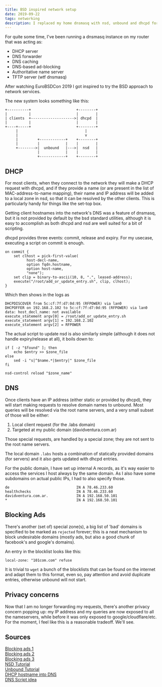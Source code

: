 ```yaml
---
title: BSD inspired network setup
date: 2019-09-22
tags: networking
description: I replaced my home dnsmasq with nsd, unbound and dhcpd for a more reliable environment.
---
```

For quite some time, I've been running a dnsmasq instance on my router that was
acting as:

- DHCP server
- DNS forwarder
- DNS caching
- DNS-based ad-blocking
- Authoritative name server
- TFTP server (wtf dnsmasq)

After watching EuroBSDCon 2019 I got inspired to try the BSD approach to network
services.

The new system looks something like this:

```
+----------+                     +--------+
|          |                     |        |
| clients  +-------------------->| dhcpd  |
|          |                     |        |
+----+-----+                     +--------+
     |                               |
     |                               v
     |         +------------+    +--------+
     |         |            |    |        |
     +-------->|  unbound   |--->|  nsd   |
               |            |    |        |
               +------------+    +--------+
```

## DHCP

For most clients, when they connect to the network they will make a DHCP request
with dhcpd, and if they provide a name (or are present in
the list of MAC-address-to-name mapping), their name and IP address will be
added to a local zone in nsd, so that it can be resolved by the other clients.
This is particularly handy for things like the set-top box.

Getting client hostnames into the network's DNS was a feature of dnsmasq, but 
it is not provided by default by the bsd standard utilities, although it is easy
to accomplish as both dhcpd and nsd are well suited for a bit of scripting.

dhcpd provides three events: commit, release and expiry. For my usecase,
executing a script on commit is enough.

```
on commit {
    set clhost = pick-first-value(
          host-decl-name,
          option fqdn.hostname,
          option host-name,
          "none");
    set clip = binary-to-ascii(10, 8, ".", leased-address);
    execute("/root/add_or_update_entry.sh", clip, clhost);
}
```

Which then shows in the logs as

```
DHCPDISCOVER from 5c:cf:7f:d7:0d:95 (RFPOWER) via lan0
DHCPOFFER on 192.168.2.102 to 5c:cf:7f:d7:0d:95 (RFPOWER) via lan0
data: host_decl_name: not available
execute_statement argv[0] = /root/add_or_update_entry.sh
execute_statement argv[1] = 192.168.2.102
execute_statement argv[2] = RFPOWER
```

The actual script to update nsd is also similarly simple (although it does not
handle expiry/release at all), it boils down to:

```
if [ -z "$found" ]; then
	echo $entry >> $zone_file
else
	sed -i "s|^$name.*|$entry|" $zone_file
fi

nsd-control reload "$zone_name"
```

## DNS

Once clients have an IP address (either static or provided by dhcpd), they will
start making requests to resolve domain names to unbound. Most queries will be
resolved via the root name servers, and a very small subset of those will be either:

1. Local client request (for the .labs domain)
2. Targeted at my public domain (davidventura.com.ar)

Those special requests, are handled by a special zone; they are not sent to the
root name servers.

The local domain `.labs` hosts a combination of statically provided domains (for
servers) and it also gets updated with dhcpd entries.

For the public domain, I have set up internal A records, as it's way easier to access
the services I host always by the same domain.  As I also have some subdomains
on actual public IPs, I had to also specify those.  

```
de                               IN A 78.46.233.60
healthchecks                     IN A 78.46.233.60
davidventura.com.ar.             IN A 192.168.50.101
*                                IN A 192.168.50.101
```

## Blocking Ads

There's another (set of) special zone(s), a big list of 'bad' domains is
specified to be marked as `rejected` forever; this is a neat mechanism to block
undesirable domains (mostly ads, but also a good chunk of facebook's and
google's domains).

An entry in the blocklist looks like this:

```
local-zone: "101com.com" refuse
```

It is trivial to `wget` a bunch of the blocklists that can be found on the
internet and adapt them to this format, even so, pay attention and avoid
duplicate entries, otherwise unbound will not start.

## Privacy concerns

Now that I am no longer forwarding my requests, there's another privacy concern
popping up: my IP address and my queries are now exposed to all the nameservers,
while before it was only exposed to google/cloudflare/etc.  
For the moment, I feel like this is a reasonable tradeoff. We'll see.

## Sources

[Blocking ads 1](https://www.tumfatig.net/20190405/blocking-ads-using-unbound8-on-openbsd/)  
[Blocking ads 2](https://www.wilderssecurity.com/threads/adblocking-with-unbound.406346/)  
[Blocking ads 3](https://etherarp.net/build-an-adblocking-dns-server/)  
[NSD Tutorial](https://calomel.org/nsd_dns.html)  
[Unbound Tutorial](https://calomel.org/unbound_dns.html)  
[DHCP hostname into DNS](https://www.linuxquestions.org/questions/linux-networking-3/dhcpd-getting-client-provided-hostname-in-execute-script-4175451000/)  
[DNS Script idea](https://jpmens.net/2011/07/06/execute-a-script-when-isc-dhcp-hands-out-a-new-lease/)  
